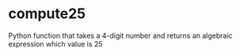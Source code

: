 # compute25
Python function that takes a 4-digit number and returns an algebraic expression which value is 25
